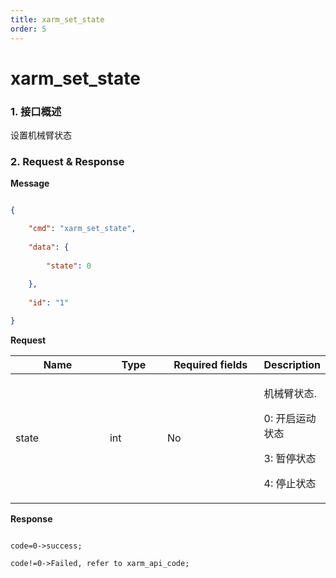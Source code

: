 ```yaml
---
title: xarm_set_state
order: 5
---
```

# xarm\_set\_state



### 1. 接口概述



设置机械臂状态



### 2. Request & Response

**Message**

```json

{

    "cmd": "xarm_set_state",
    
    "data": {
    
        "state": 0
    
    },
    
    "id": "1"

}

```


**Request**

<table data-full-width="true"><thead><tr><th width="142">Name</th><th width="79">Type</th><th width="144">Required fields</th><th>Description</th></tr></thead><tbody><tr><td>state</td><td>int</td><td>No</td><td><p>机械臂状态. </p><p>0: 开启运动状态</p><p>3: 暂停状态</p><p>4: 停止状态 </p></td></tr></tbody></table>


**Response**

```

code=0->success;

code!=0->Failed, refer to xarm_api_code;

```



